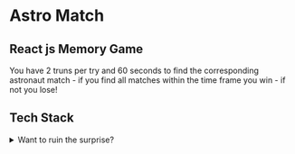 # Astro Match

## React js Memory Game

You have 2 truns per try and 60 seconds to find the corresponding astronaut match - if you find all matches within the time frame you win - if not you lose!

## Tech Stack

<details>
<summary>Want to ruin the surprise?</summary>
<br>
  * Html Css React
</details>
